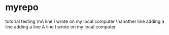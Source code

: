 # myrepo
tutorial testing
\nA line I wrote on my local computer
\nanother line
adding a line
adding a line
A line I wrote on my local computer
